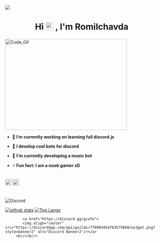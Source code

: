![](https://komarev.com/ghpvc/?username=Romilchavda&style=flat-square)

<h1 align="center">Hi <img src="https://media.giphy.com/media/hvRJCLFzcasrR4ia7z/giphy.gif" width="25px"> , I'm Romilchavda</h1>

<h3 align="center"> </h3>

<img align="center" alt="Code_Gif" src="https://media.discordapp.net/attachments/606390451896975362/883310504901218314/code.gif?raw=true" width="400" height="300" />

- 🔭 **I’m currently working on learning full discord.js**

- 🌱 **I develop cool bots for discord**

- 👯 **I'm currently developing a music bot**

- ⚡ **Fun fact: I am a noob gamer xD**

<br/>

<a href="https://discord.com/users/541846473579560980">

 <img align="left" alt="''                    SIMBAᴿᴮᵒᶠᶠᶦᶜᶦᵃˡ#0642  Discord" width="22px" src="https://cdn.jsdelivr.net/npm/simple-icons@v3/icons/discord.svg" />

</a>

<a href="https://github.com/Romilchavda/">

<img align ="left" alt="Romilchavda Github" width="22px" src ="https://cdn.jsdelivr.net/npm/simple-icons@v3/icons/github.svg" />

</a>

<br/> <br/> 

![Discord](https://discord.c99.nl/widget/theme-2/541846473579560980.png)

[![github stats](https://github-readme-stats.vercel.app/api?username=Romilchavda)](https://github.com/Romilchavda) [![Top Langs](https://github-readme-stats.vercel.app/api/top-langs/?username=Romilchavda&langs_count=8)](https://github.com/Romilchavda/github-readme-stats)






            <a href="https://discord.gg/gcafe">
            <img align="center" src="https://discordapp.com/api/guilds/770993454703575060/widget.png?style=banner2" alt="Discord Banner2"/></a>
         <br/><br/>



































